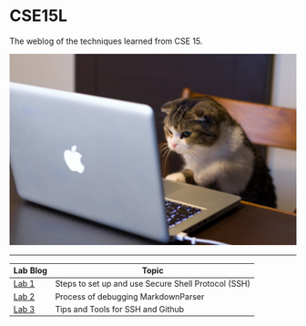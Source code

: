 # CSE15L

The weblog of the techniques learned from CSE 15.

![cover pic](images/main_page/cat_cover_page.jpeg)

----

| Lab Blog                                              | Topic                                               |
| ----------------------------------------------------- | --------------------------------------------------- |
| [Lab 1](https://adironene.github.io/CSE15l/lab1.html) | Steps to set up and use Secure Shell Protocol (SSH) |
| [Lab 2](https://adironene.github.io/CSE15l/lab2.html) | Process of debugging MarkdownParser                 |
| [Lab 3](https://adironene.github.io/CSE15l/lab3.html) | Tips and Tools for SSH and Github                   |